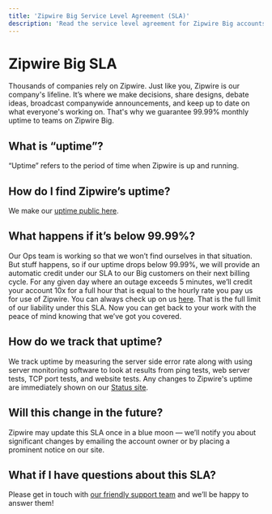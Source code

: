 ```yaml
---
title: 'Zipwire Big Service Level Agreement (SLA)'
description: 'Read the service level agreement for Zipwire Big accounts.'
---
```


[support]: https://zipwire.io/support
[uptime]: https://zipwire.io/3/uptime
[status]: https://status.zipwire.io

# Zipwire Big SLA
Thousands of companies rely on Zipwire. Just like you, Zipwire is our company's lifeline. It’s where we make decisions, share designs, debate ideas, broadcast companywide announcements, and keep up to date on what everyone's working on. That's why we guarantee 99.99% monthly uptime to teams on Zipwire Big.

## What is “uptime”?
“Uptime” refers to the period of time when Zipwire is up and running.

## How do I find Zipwire’s uptime?
We make our [uptime public here][uptime].

## What happens if it’s below 99.99%?
Our Ops team is working so that we won’t find ourselves in that situation. But stuff happens, so if our uptime drops below 99.99%, we will provide an automatic credit under our SLA to our Big customers on their next billing cycle. For any given day where an outage exceeds 5 minutes, we’ll credit your account 10x for a full hour that is equal to the hourly rate you pay us for use of Zipwire.  You can always check up on us [here][uptime]. That is the full limit of our liability under this SLA. Now you can get back to your work with the peace of mind knowing that we’ve got you covered.

## How do we track that uptime?
We track uptime by measuring the server side error rate along with using server monitoring software to look at results from ping tests, web server tests, TCP port tests, and website tests. Any changes to Zipwire's uptime are immediately shown on our [Status site][status].

## Will this change in the future?
Zipwire may update this SLA once in a blue moon — we’ll notify you about significant changes by emailing the account owner or by placing a prominent notice on our site.

## What if I have questions about this SLA?
Please get in touch with [our friendly support team][support] and we’ll be happy to answer them!
